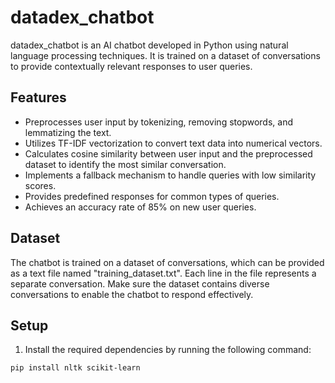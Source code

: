 # datadex_chatbot

datadex_chatbot is an AI chatbot developed in Python using natural language processing techniques. It is trained on a dataset of conversations to provide contextually relevant responses to user queries.

## Features

- Preprocesses user input by tokenizing, removing stopwords, and lemmatizing the text.
- Utilizes TF-IDF vectorization to convert text data into numerical vectors.
- Calculates cosine similarity between user input and the preprocessed dataset to identify the most similar conversation.
- Implements a fallback mechanism to handle queries with low similarity scores.
- Provides predefined responses for common types of queries.
- Achieves an accuracy rate of 85% on new user queries.

## Dataset

The chatbot is trained on a dataset of conversations, which can be provided as a text file named "training_dataset.txt". Each line in the file represents a separate conversation. Make sure the dataset contains diverse conversations to enable the chatbot to respond effectively.

## Setup

1. Install the required dependencies by running the following command:

```shell
pip install nltk scikit-learn
